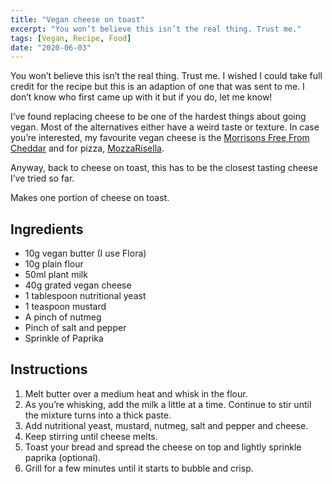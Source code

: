 ```yaml
---
title: "Vegan cheese on toast"
excerpt: "You won’t believe this isn’t the real thing. Trust me."
tags: [Vegan, Recipe, Food]
date: "2020-06-03"
---
```


You won’t believe this isn’t the real thing. Trust me. I wished I could take full credit for the recipe but this is an adaption of one that was sent to me. I don’t know who first came up with it but if you do, let me know!

I’ve found replacing cheese to be one of the hardest things about going vegan. Most of the alternatives either have a weird taste or texture. In case you’re interested, my favourite vegan cheese is the [Morrisons Free From Cheddar](https://groceries.morrisons.com/products/morrisons-free-from-cheddar-430390011) and for pizza, [MozzaRisella](https://www.mozzarisella.co.uk/Products/mozzarisella-classic/).

Anyway, back to cheese on toast, this has to be the closest tasting cheese I’ve tried so far.

Makes one portion of cheese on toast.

## Ingredients

- 10g vegan butter (I use Flora)
- 10g plain flour
- 50ml plant milk
- 40g grated vegan cheese
- 1 tablespoon nutritional yeast
- 1 teaspoon mustard
- A pinch of nutmeg
- Pinch of salt and pepper
- Sprinkle of Paprika

## Instructions

1. Melt butter over a medium heat and whisk in the flour.
2. As you’re whisking, add the milk a little at a time. Continue to stir until the mixture turns into a thick paste.
3. Add nutritional yeast, mustard, nutmeg, salt and pepper and cheese.
4. Keep stirring until cheese melts.
5. Toast your bread and spread the cheese on top and lightly sprinkle paprika (optional).
6. Grill for a few minutes until it starts to bubble and crisp.